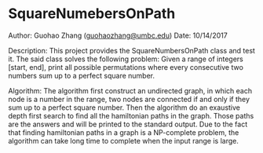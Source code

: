 # SquareNumebersOnPath
Author: Guohao Zhang (guohaozhang@umbc.edu)
Date: 10/14/2017

Description:
This project provides the SquareNumbersOnPath class and test it.
The said class solves the following problem:
Given a range of integers [start, end], print all possible permutations where every consecutive two numbers sum up to a perfect square number.

Algorithm:
The algorithm first construct an undirected graph, in which each node is a number in the range, two nodes are connected if and only if they sum up to a perfect square number.
Then the algorithm do an exaustive depth first search to find all the hamiltonian paths in the graph.
Those paths are the answers and will be printed to the standard output.
Due to the fact that finding hamiltonian paths in a graph is a NP-complete problem, the algorithm can take long time to complete when the input range is large.
